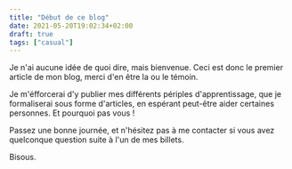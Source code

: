 ```yaml
---
title: "Début de ce blog"
date: 2021-05-20T19:02:34+02:00
draft: true
tags: ["casual"]
---
```


Je n'ai aucune idée de quoi dire, mais bienvenue. 
Ceci est donc le premier article de mon blog, merci d'en être la ou le témoin.

Je m'éfforcerai d'y publier mes différents périples d'apprentissage, que je 
formaliserai sous forme d'articles, en espérant peut-être aider certaines
personnes. Et pourquoi pas vous !

Passez une bonne journée, et n'hésitez pas à me contacter si vous avez
quelconque question suite à l'un de mes billets.

Bisous.
